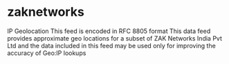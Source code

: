 # zaknetworks
IP Geolocation
This feed is encoded in RFC 8805 format
This data feed provides approximate geo locations for a subset of ZAK Networks India Pvt Ltd and the data included in this feed may be used only for improving the accuracy of Geo:IP lookups
